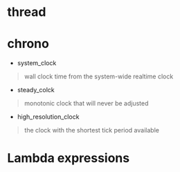 # thread
# chrono
- system_clock
> wall clock time from the system-wide realtime clock

- steady_colck
> monotonic clock that will never be adjusted

- high_resolution_clock
> the clock with the shortest tick period available

# Lambda expressions